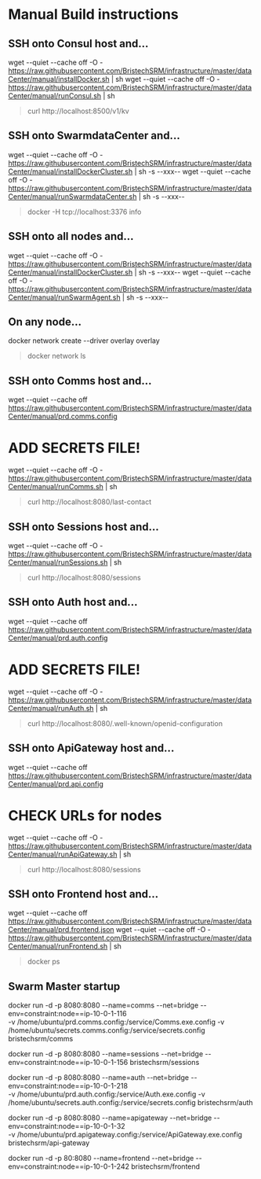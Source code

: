
Manual Build instructions
=================


SSH onto Consul host and...
-----------------
wget --quiet --cache off -O - https://raw.githubusercontent.com/BristechSRM/infrastructure/master/dataCenter/manual/installDocker.sh | sh
wget --quiet --cache off -O - https://raw.githubusercontent.com/BristechSRM/infrastructure/master/dataCenter/manual/runConsul.sh | sh

> curl http://localhost:8500/v1/kv

SSH onto SwarmdataCenter and...
-----------------
wget --quiet --cache off -O - https://raw.githubusercontent.com/BristechSRM/infrastructure/master/dataCenter/manual/installDockerCluster.sh | sh -s --xxx--
wget --quiet --cache off -O - https://raw.githubusercontent.com/BristechSRM/infrastructure/master/dataCenter/manual/runSwarmdataCenter.sh | sh -s --xxx--

> docker -H tcp://localhost:3376 info

SSH onto all nodes and...
-----------------
wget --quiet --cache off -O - https://raw.githubusercontent.com/BristechSRM/infrastructure/master/dataCenter/manual/installDockerCluster.sh | sh -s --xxx--
wget --quiet --cache off -O - https://raw.githubusercontent.com/BristechSRM/infrastructure/master/dataCenter/manual/runSwarmAgent.sh | sh -s --xxx--

On any node...
-----------------
docker network create --driver overlay overlay

> docker network ls




SSH onto Comms host and...
-----------------
wget --quiet --cache off https://raw.githubusercontent.com/BristechSRM/infrastructure/master/dataCenter/manual/prd.comms.config
# ADD SECRETS FILE!
wget --quiet --cache off -O - https://raw.githubusercontent.com/BristechSRM/infrastructure/master/dataCenter/manual/runComms.sh | sh

> curl http://localhost:8080/last-contact

SSH onto Sessions host and...
-----------------
wget --quiet --cache off -O - https://raw.githubusercontent.com/BristechSRM/infrastructure/master/dataCenter/manual/runSessions.sh | sh

> curl http://localhost:8080/sessions

SSH onto Auth host and...
-----------------
wget --quiet --cache off https://raw.githubusercontent.com/BristechSRM/infrastructure/master/dataCenter/manual/prd.auth.config
# ADD SECRETS FILE!
wget --quiet --cache off -O - https://raw.githubusercontent.com/BristechSRM/infrastructure/master/dataCenter/manual/runAuth.sh | sh

> curl http://localhost:8080/.well-known/openid-configuration

SSH onto ApiGateway host and...
-----------------
wget --quiet --cache off https://raw.githubusercontent.com/BristechSRM/infrastructure/master/dataCenter/manual/prd.api.config
# CHECK URLs for nodes
wget --quiet --cache off -O - https://raw.githubusercontent.com/BristechSRM/infrastructure/master/dataCenter/manual/runApiGateway.sh | sh

> curl http://localhost:8080/sessions

SSH onto Frontend host and...
-----------------
wget --quiet --cache off https://raw.githubusercontent.com/BristechSRM/infrastructure/master/dataCenter/manual/prd.frontend.json
wget --quiet --cache off -O - https://raw.githubusercontent.com/BristechSRM/infrastructure/master/dataCenter/manual/runFrontend.sh | sh

> docker ps



Swarm Master startup
-----------------
docker run -d -p 8080:8080 --name=comms --net=bridge --env=constraint:node==ip-10-0-1-116 \
    -v /home/ubuntu/prd.comms.config:/service/Comms.exe.config -v /home/ubuntu/secrets.comms.config:/service/secrets.config bristechsrm/comms

docker run -d -p 8080:8080 --name=sessions --net=bridge --env=constraint:node==ip-10-0-1-156 bristechsrm/sessions

docker run -d -p 8080:8080 --name=auth --net=bridge --env=constraint:node==ip-10-0-1-218 \
    -v /home/ubuntu/prd.auth.config:/service/Auth.exe.config -v /home/ubuntu/secrets.auth.config:/service/secrets.config bristechsrm/auth

docker run -d -p 8080:8080 --name=apigateway --net=bridge --env=constraint:node==ip-10-0-1-32 \
    -v /home/ubuntu/prd.apigateway.config:/service/ApiGateway.exe.config bristechsrm/api-gateway

docker run -d -p 80:8080 --name=frontend --net=bridge --env=constraint:node==ip-10-0-1-242 bristechsrm/frontend
